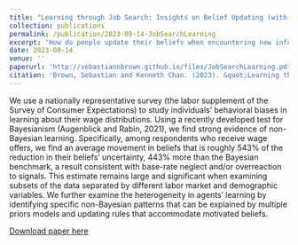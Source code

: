 ```yaml
---
title: "Learning through Job Search: Insights on Belief Updating (with Kenneth Chan)"
collection: publications
permalink: /publication/2023-09-14-JobSearchLearning
excerpt: 'How do people update their beliefs when encountering new information during job search? We analyze data from a recent government survey (the Survey of Consumer Expectations) and find evidence consistent with motivated reasoning and base-rate neglect.'
date: 2023-09-14
venue: ''
paperurl: 'http://sebastiannbrown.github.io/files/JobSearchLearning.pdf'
citation: 'Brown, Sebastian and Kenneth Chan. (2023). &quot;Learning through Job Search: Insights on Belief Updating.&quot; <i>Working Paper</i>.'
---
```


We use a nationally representative survey (the labor supplement of the Survey of
Consumer Expectations) to study individuals’ behavioral biases in learning about their
wage distributions. Using a recently developed test for Bayesianism (Augenblick and
Rabin, 2021), we find strong evidence of non-Bayesian learning. Specifically, among
respondents who receive wage offers, we find an average movement in beliefs that
is roughly 543% of the reduction in their beliefs’ uncertainty, 443% more than the
Bayesian benchmark, a result consistent with base-rate neglect and/or overreaction to
signals. This estimate remains large and significant when examining subsets of the
data separated by different labor market and demographic variables.
We further examine the heterogeneity in agents’ learning by identifying specific non-Bayesian patterns
that can be explained by multiple priors models and updating rules that accommodate motivated beliefs.

[Download paper here](http://sebastiannbrown.github.io/files/JobSearchLearning.pdf)

<!---Recommended citation: Your Name, You. (2009). "Paper Title Number 1." <i>Journal 1</i>. 1(1).--->